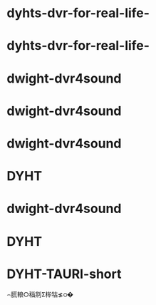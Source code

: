 ﻿# dyhts-dvr-for-real-life-
# dyhts-dvr-for-real-life-
# dwight-dvr4sound
# dwight-dvr4sound
# dwight-dvr4sound
# DYHT
# dwight-dvr4sound
# DYHT
# DYHT-TAURI-short
⌢䐠䡙ⵔ䅔剕ⵉ桳牯≴ഠ�
